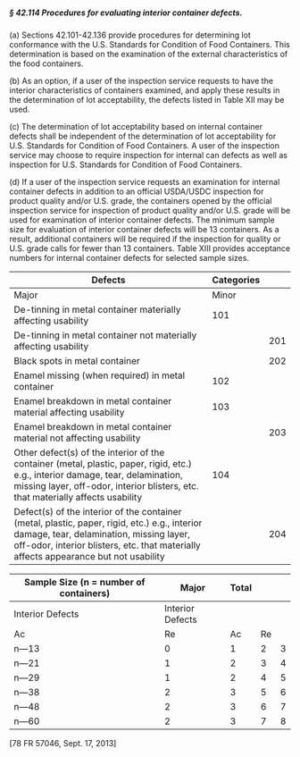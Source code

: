 ##### § 42.114 Procedures for evaluating interior container defects. #####

(a) Sections 42.101-42.136 provide procedures for determining lot conformance with the U.S. Standards for Condition of Food Containers. This determination is based on the examination of the external characteristics of the food containers.

(b) As an option, if a user of the inspection service requests to have the interior characteristics of containers examined, and apply these results in the determination of lot acceptability, the defects listed in Table XII may be used.

(c) The determination of lot acceptability based on internal container defects shall be independent of the determination of lot acceptability for U.S. Standards for Condition of Food Containers. A user of the inspection service may choose to require inspection for internal can defects as well as inspection for U.S. Standards for Condition of Food Containers.

(d) If a user of the inspection service requests an examination for internal container defects in addition to an official USDA/USDC inspection for product quality and/or U.S. grade, the containers opened by the official inspection service for inspection of product quality and/or U.S. grade will be used for examination of interior container defects. The minimum sample size for evaluation of interior container defects will be 13 containers. As a result, additional containers will be required if the inspection for quality or U.S. grade calls for fewer than 13 containers. Table XIII provides acceptance numbers for internal container defects for selected sample sizes.

|                                                                                                            Defects                                                                                                             |Categories|   |
|--------------------------------------------------------------------------------------------------------------------------------------------------------------------------------------------------------------------------------|----------|---|
|                                                                                                             Major                                                                                                              |  Minor   |   |
|                                                                                  De-tinning in metal container materially affecting usability                                                                                  |   101    |   |
|                                                                                De-tinning in metal container not materially affecting usability                                                                                |          |201|
|                                                                                                 Black spots in metal container                                                                                                 |          |202|
|                                                                                       Enamel missing (when required) in metal container                                                                                        |   102    |   |
|                                                                                Enamel breakdown in metal container material affecting usability                                                                                |   103    |   |
|                                                                              Enamel breakdown in metal container material not affecting usability                                                                              |          |203|
|      Other defect(s) of the interior of the container (metal, plastic, paper, rigid, etc.) e.g., interior damage, tear, delamination, missing layer, off-odor, interior blisters, etc. that materially affects usability       |   104    |   |
|Defect(s) of the interior of the container (metal, plastic, paper, rigid, etc.) e.g., interior damage, tear, delamination, missing layer, off-odor, interior blisters, etc. that materially affects appearance but not usability|          |204|

|Sample Size (n = number of containers)|     Major      |Total|   |   |
|--------------------------------------|----------------|-----|---|---|
|           Interior Defects           |Interior Defects|     |   |   |
|                  Ac                  |       Re       | Ac  |Re |   |
|                 n—13                 |       0        |  1  | 2 | 3 |
|                 n—21                 |       1        |  2  | 3 | 4 |
|                 n—29                 |       1        |  2  | 4 | 5 |
|                 n—38                 |       2        |  3  | 5 | 6 |
|                 n—48                 |       2        |  3  | 6 | 7 |
|                 n—60                 |       2        |  3  | 7 | 8 |

[78 FR 57046, Sept. 17, 2013]